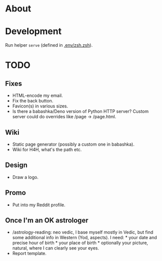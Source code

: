 # About

# Development

Run helper `serve` (defined in [.env/zsh.zsh]()).

# TODO

## Fixes

- HTML-encode my email.
- Fix the back button.
- Favicon(s) in various sizes.
- Is there a babashka/Deno version of Python HTTP server? Custom server could do overrides like /page -> /page.html.

## Wiki

- Static page generator (possibly a custom one in babashka).
- Wiki for H4H, what's the path etc.

## Design

- Draw a logo.

## Promo

- Put into my Reddit profile.

## Once I'm an OK astrologer

- /astrology-reading: neo vedic, I base myself mostly in Vedic, but find some additional info in Western (Yod, aspects). I need: * your date and precise hour of birth * your place of birth * optionally your picture, natural, where I can clearly see your eyes.
- Report template.
